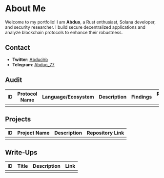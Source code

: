 

# About Me

Welcome to my portfolio! I am **Abduo**, a Rust enthusiast, Solana developer, and security researcher. I build secure decentralized applications and analyze blockchain protocols to enhance their robustness.

## Contact

- **Twitter**: [AbduoVo](https://x.com/AbduoVo)
- **Telegram**: [Abduo_77](https://t.me/Abduo_77)

## Audit

| ID | Protocol Name | Language/Ecosystem | Description | Findings | Report Link |
|----|---------------|--------------------|-------------|----------|-------------|
|    |               |                    |             |          |             |

## Projects

| ID | Project Name | Description | Repository Link |
|----|--------------|-------------|-----------------|
|    |              |             |                 |

## Write-Ups

| ID | Title | Description | Link |
|----|-------|-------------|------|
|    |       |             |      |

